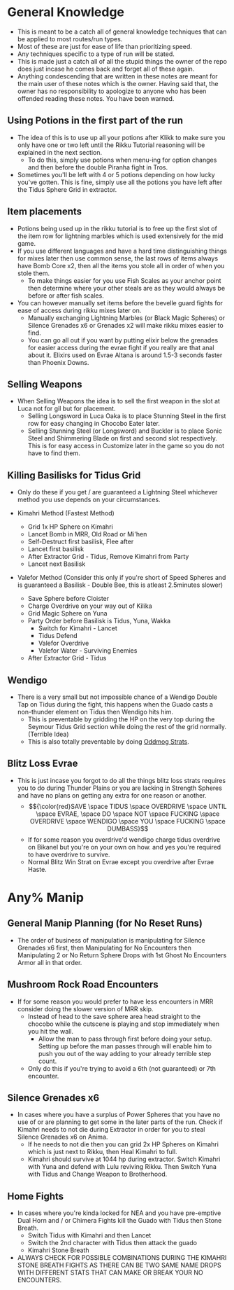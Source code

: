 # General Knowledge

  * This is meant to be a catch all of general knowledge techniques that can be applied to most routes/run types.
  * Most of these are just for ease of life than prioritizing speed. 
  * Any techniques specific to a type of run will be stated.
  * This is made just a catch all of all the stupid things the owner of the repo does just incase he comes back and forget all of these again.
  * Anything condescending that are written in these notes are meant for the main user of these notes which is the owner. Having said that, the owner has no responsibility to apologize to anyone who has been offended reading these notes. You have been warned.

## Using Potions in the first part of the run

  * The idea of this is to use up all your potions after Klikk to make sure you only have one or two left until the Rikku Tutorial reasoning will be explained in the next section. 
    * To do this, simply use potions when menu-ing for option changes and then before the double Piranha fight in Tros.
  * Sometimes you'll be left with 4 or 5 potions depending on how lucky you've gotten. This is fine, simply use all the potions you have left after the Tidus Sphere Grid in extractor.

## Item placements

  * Potions being used up in the rikku tutorial is to free up the first slot of the item row for lightning marbles which is used extensively for the mid game.
  * If you use different languages and have a hard time distinguishing things for mixes later then use common sense, the last rows of items always have Bomb Core x2, then all the items you stole all in order of when you stole them.
    * To make things easier for you use Fish Scales as your anchor point then determine where your other steals are as they would always be before or after fish scales.
  * You can however manually set items before the bevelle guard fights for ease of access during rikku mixes later on. 
    * Manually exchanging Lightning Marbles (or Black Magic Spheres) or Silence Grenades x6 or Grenades x2 will make rikku mixes easier to find.
    * You can go all out if you want by putting elixir below the grenades for easier access during the evrae fight if you really are that anal about it. Elixirs used on Evrae Altana is around 1.5-3 seconds faster than Phoenix Downs.

## Selling Weapons

  * When Selling Weapons the idea is to sell the first weapon in the slot at Luca not for gil but for placement. 
    * Selling Longsword in Luca Oaka is to place Stunning Steel in the first row for easy changing in Chocobo Eater later.
    * Selling Stunning Steel (or Longsword) and Buckler is to place Sonic Steel and Shimmering Blade on first and second slot respectively. This is for easy access in Customize later in the game so you do not have to find them.

## Killing Basilisks for Tidus Grid

  * Only do these if you get / are guaranteed a Lightning Steel whichever method you use depends on your circumstances.

  * Kimahri Method (Fastest Method)
    * Grid 1x HP Sphere on Kimahri
    * Lancet Bomb in MRR, Old Road or Mi'hen
    * Self-Destruct first basilisk, Flee after
    * Lancet first basilisk
    * After Extractor Grid - Tidus, Remove Kimahri from Party
    * Lancet next Basilisk

  * Valefor Method (Consider this only if you're short of Speed Spheres and is guaranteed a Basilisk - Double Bee, this is atleast 2.5minutes slower)
    * Save Sphere before Cloister
    * Charge Overdrive on your way out of Kilika
    * Grid Magic Sphere on Yuna
    * Party Order before Basilisk is Tidus, Yuna, Wakka
      * Switch for Kimahri - Lancet
      * Tidus Defend
      * Valefor Overdrive
      * Valefor Water - Surviving Enemies
    * After Extractor Grid - Tidus

## Wendigo

  * There is a very small but not impossible chance of a Wendigo Double Tap on Tidus during the fight, this happens when the Guado casts a non-thunder element on Tidus then Wendigo hits him.
    * This is preventable by gridding the HP on the very top during the Seymour Tidus Grid section while doing the rest of the grid normally. (Terrible Idea)
    * This is also totally preventable by doing [Oddmog Strats][1].

## Blitz Loss Evrae

  * This is just incase you forgot to do all the things blitz loss strats requires you to do during Thunder Plains or you are lacking in Strength Spheres and have no plans on getting any extra for one reason or another.
    * $${\color{red}SAVE \space TIDUS \space OVERDRIVE \space UNTIL \space EVRAE, \space DO \space NOT \space FUCKING \space OVERDRIVE \space WENDIGO \space YOU \space FUCKING \space DUMBASS}$$
    * If for some reason you overdrive'd wendigo charge tidus overdrive on Bikanel but you're on your own on how. and yes you're required to have overdrive to survive.
    * Normal Blitz Win Strat on Evrae except you overdrive after Evrae Haste. 

# Any% Manip

## General Manip Planning (for No Reset Runs)

  * The order of business of manipulation is manipulating for Silence Grenades x6 first, then Manipulating for No Encounters then Manipulating 2 or No Return Sphere Drops with 1st Ghost No Encounters Armor all in that order.

## Mushroom Rock Road Encounters

  * If for some reason you would prefer to have less encounters in MRR consider doing the slower version of MRR skip. 
    * Instead of head to the save sphere area head straight to the chocobo while the cutscene is playing and stop immediately when you hit the wall. 
      * Allow the man to pass through first before doing your setup. Setting up before the man passes through will enable him to push you out of the way adding to your already terrible step count.
    * Only do this if you're trying to avoid a 6th (not guaranteed) or 7th encounter.

## Silence Grenades x6
  * In cases where you have a surplus of Power Spheres that you have no use of or are planning to get some in the later parts of the run. Check if Kimahri needs to not die during Extractor in order for you to steal Silence Grenades x6 on Anima.
    * If he needs to not die then you can grid 2x HP Spheres on Kimahri which is just next to Rikku, then Heal Kimahri to full.
    * Kimahri should survive at 1044 hp during extractor. Switch Kimahri with Yuna and defend with Lulu reviving Rikku. Then Switch Yuna with Tidus and Change Weapon to Brotherhood.

## Home Fights
  * In cases where you're kinda locked for NEA and you have pre-emptive Dual Horn and / or Chimera Fights kill the Guado with Tidus then Stone Breath.
    * Switch Tidus with Kimahri and then Lancet
    * Switch the 2nd character with Tidus then attack the guado
    * Kimahri Stone Breath
  * ALWAYS CHECK FOR POSSIBLE COMBINATIONS DURING THE KIMAHRI STONE BREATH FIGHTS AS THERE CAN BE TWO SAME NAME DROPS WITH DIFFERENT STATS THAT CAN MAKE OR BREAK YOUR NO ENCOUNTERS. 

[1]: https://youtu.be/KJQtA70aYsY?si=kgd9N2zhvwvN7LeT